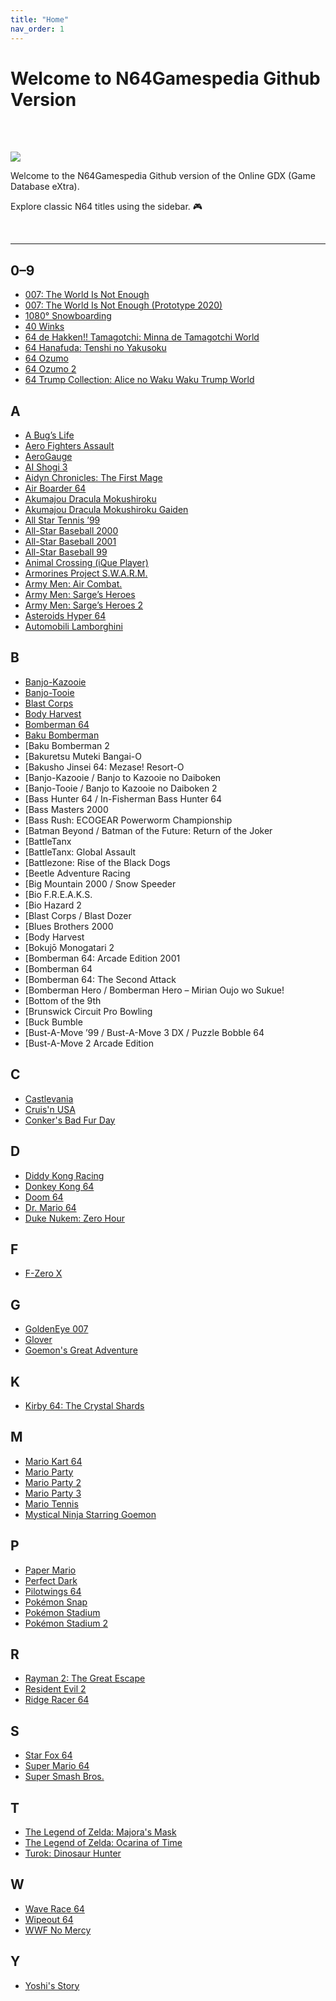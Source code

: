 ```yaml
---
title: "Home"
nav_order: 1
---
```


# Welcome to N64Gamespedia Github Version

<br>
<br>

![](https://www.n64gamespedia.com/wp-content/uploads/2024/01/N64_GAMESPEIDA_LOGO_CLEAR.png)

Welcome to the  N64Gamespedia Github version of the Online GDX (Game Database eXtra).

Explore classic N64 titles using the sidebar. 🎮

<br>


---

## 0–9
- [007: The World Is Not Enough](007-the-world-is-not-enough)
- [007: The World Is Not Enough (Prototype 2020)](007-twine-prototype-2020)
- [1080° Snowboarding]()
- [40 Winks]()
- [64 de Hakken!! Tamagotchi: Minna de Tamagotchi World]()
- [64 Hanafuda: Tenshi no Yakusoku]()
- [64 Ozumo]()
- [64 Ozumo 2]()
- [64 Trump Collection: Alice no Waku Waku Trump World]()

## A
- [A Bug’s Life]()
- [Aero Fighters Assault]()
- [AeroGauge]()
- [AI Shogi 3]()
- [Aidyn Chronicles: The First Mage]()
- [Air Boarder 64]()
- [Akumajou Dracula Mokushiroku]()
- [Akumajou Dracula Mokushiroku Gaiden]()
- [All Star Tennis ’99]()
- [All-Star Baseball 2000]()
- [All-Star Baseball 2001]()
- [All-Star Baseball 99]()
- [Animal Crossing (iQue Player)]()
- [Armorines Project S.W.A.R.M.]()
- [Army Men: Air Combat.]()
- [Army Men: Sarge’s Heroes]()
- [Army Men: Sarge’s Heroes 2]()
- [Asteroids Hyper 64]()
- [Automobili Lamborghini]()

## B
- [Banjo-Kazooie]()
- [Banjo-Tooie]()
- [Blast Corps]()
- [Body Harvest]()
- [Bomberman 64]()
- [Baku Bomberman]()
- [Baku Bomberman 2
- [Bakuretsu Muteki Bangai-O
- [Bakusho Jinsei 64: Mezase! Resort-O
- [Banjo-Kazooie / Banjo to Kazooie no Daiboken
- [Banjo-Tooie / Banjo to Kazooie no Daiboken 2
- [Bass Hunter 64 / In-Fisherman Bass Hunter 64
- [Bass Masters 2000
- [Bass Rush: ECOGEAR Powerworm Championship
- [Batman Beyond / Batman of the Future: Return of the Joker
- [BattleTanx
- [BattleTanx: Global Assault
- [Battlezone: Rise of the Black Dogs
- [Beetle Adventure Racing
- [Big Mountain 2000 / Snow Speeder
- [Bio F.R.E.A.K.S.
- [Bio Hazard 2
- [Blast Corps / Blast Dozer
- [Blues Brothers 2000
- [Body Harvest
- [Bokujō Monogatari 2
- [Bomberman 64: Arcade Edition 2001
- [Bomberman 64
- [Bomberman 64: The Second Attack
- [Bomberman Hero / Bomberman Hero – Mirian Oujo wo Sukue!
- [Bottom of the 9th
- [Brunswick Circuit Pro Bowling
- [Buck Bumble
- [Bust-A-Move ’99 / Bust-A-Move 3 DX / Puzzle Bobble 64
- [Bust-A-Move 2 Arcade Edition

## C
- [Castlevania]()
- [Cruis'n USA]()
- [Conker's Bad Fur Day]()

## D
- [Diddy Kong Racing]()
- [Donkey Kong 64]()
- [Doom 64]()
- [Dr. Mario 64]()
- [Duke Nukem: Zero Hour]()

## F
- [F-Zero X]()

## G
- [GoldenEye 007]()
- [Glover]()
- [Goemon's Great Adventure]()

## K
- [Kirby 64: The Crystal Shards]()

## M
- [Mario Kart 64]()
- [Mario Party]()
- [Mario Party 2]()
- [Mario Party 3]()
- [Mario Tennis]()
- [Mystical Ninja Starring Goemon]()

## P
- [Paper Mario]()
- [Perfect Dark]()
- [Pilotwings 64]()
- [Pokémon Snap]()
- [Pokémon Stadium]()
- [Pokémon Stadium 2]()

## R
- [Rayman 2: The Great Escape]()
- [Resident Evil 2]()
- [Ridge Racer 64]()

## S
- [Star Fox 64]()
- [Super Mario 64]()
- [Super Smash Bros.]()

## T
- [The Legend of Zelda: Majora's Mask]()
- [The Legend of Zelda: Ocarina of Time]()
- [Turok: Dinosaur Hunter]()

## W
- [Wave Race 64]()
- [Wipeout 64]()
- [WWF No Mercy]()

## Y
- [Yoshi's Story]()
